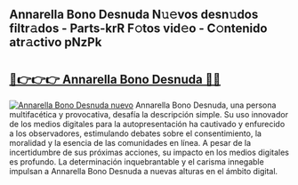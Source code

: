 ## Annarella Bono Desnuda N𝚞𝚎vos desn𝚞dos filtr𝚊dos - Parts-krR F𝚘tos vid𝚎o - C𝚘ntenido atr𝚊ctivo pNzPk

# <h2><a href="http://mbb1c4.tromn.icu/?c=Annarella+Bono+Desnuda">🔗👉👉👉 Annarella Bono Desnuda 🔗🔗</a></h2>

[![Annarella Bono Desnuda nuevo](https://i.imgur.com/pEAQMta.gif)](http://mbb1c4.tromn.icu/?c=Annarella+Bono+Desnuda)
Annarella Bono Desnuda, una persona multifacética y provocativa, desafía la descripción simple. Su uso innovador de los medios digitales para la autopresentación ha cautivado y enfurecido a los observadores, estimulando debates sobre el consentimiento, la moralidad y la esencia de las comunidades en línea. A pesar de la incertidumbre de sus próximas acciones, su impacto en los medios digitales es profundo. La determinación inquebrantable y el carisma innegable impulsan a Annarella Bono Desnuda a nuevas alturas en el ámbito digital.
